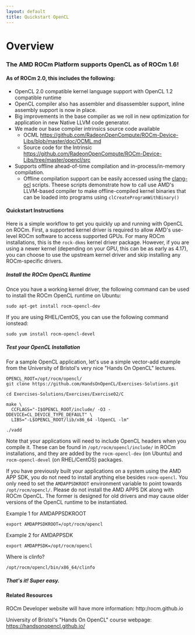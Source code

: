 ```yaml
---
layout: default
title: Quickstart OpenCL 
---
```


# Overview

### The AMD ROCm Platform supports OpenCL as of ROCm 1.6!

#### As of ROCm 2.0, this includes the following:

* OpenCL 2.0 compatible kernel language support with OpenCL 1.2 compatible runtime
* OpenCL compiler also has assembler and disassembler support,  inline assembly support is now in place. 
* Big improvements in the base compiler as we roll in new optimization for application in new Native LLVM code generator. 
* We made our base compiler intrinsics source code available
  * OCML https://github.com/RadeonOpenCompute/ROCm-Device-Libs/blob/master/doc/OCML.md
  * Source code for the Intrinsic https://github.com/RadeonOpenCompute/ROCm-Device-Libs/tree/master/opencl/src
* Supports offline ahead-of-time compilation and in-process/in-memory compilation.
  * Offline compilation support can be easily accessed using the [clang-ocl](https://github.com/RadeonOpenCompute/clang-ocl) scripts. Theese scripts demonstrate how to call use AMD's LLVM-based compiler to make offline-compiled kernel binaries that can be loaded into programs using `clCreateProgramWithBinary()`

#### Quickstart Instructions

Here is a simple workflow to get you quickly up and running with OpenCL on ROCm.
First, a supported kernel driver is required to allow AMD's use-level ROCm software to access supported GPUs.
For many ROCm installations, this is the `rock-dkms` kernel driver package.
However, if you are using a newer kernel (depending on your GPU, this can be as early as 4.17), you can choose to use the upstream kernel driver and skip installing any ROCm-specific drivers.

##### Install the ROCm OpenCL Runtime

Once you have a working kernel driver, the following command can be used to install the ROCm OpenCL runtime on Ubuntu:

```shell
sudo apt-get install rocm-opencl-dev
```

If you are using RHEL/CentOS, you can use the following command ionstead:
```shell
sudo yum install rocm-opencl-devel
```

##### Test your OpenCL Installation

For a sample OpenCL application, let's use a simple vector-add example from the University of Bristol's very nice "Hands On OpenCL" lectures.

```shell
OPENCL_ROOT=/opt/rocm/opencl/
git clone https://github.com/HandsOnOpenCL/Exercises-Solutions.git

cd Exercises-Solutions/Exercises/Exercise02/C

make \
  CCFLAGS="-I$OPENCL_ROOT/include/ -O3 -DDEVICE=CL_DEVICE_TYPE_DEFAULT" \
  LIBS="-L$OPENCL_ROOT/lib/x86_64 -lOpenCL -lm"

./vadd
```

Note that your applications will need to include OpenCL headers when you compile it.
These can be found in `/opt/rocm/opencl/include/` in ROCm installations, and they are added by the `rocm-opencl-dev` (on Ubuntu) and `rocm-opencl-devel` (on RHEL/CentOS) packages.

If you have previously built your applications on a system using the AMD APP SDK, you do not need to install anything else besides `rocm-opencl`.
You only need to set the `AMDAPPSDKROOT` environment variable to point towards `/opt/rocm/opencl/`.
Please do not install the AMD APPS DK along with ROCm OpenCL.
The former is designed for old drivers and may cause older versions of the OpenCL runtime to be instantiated.

Example 1 for AMDAPPSDKROOT
```shell
export AMDAPPSDKROOT=/opt/rocm/opencl 
```
Example 2 for AMDAPPSDK
```shell
export AMDAPPSDK=/opt/rocm/opencl
```
Where is clinfo? 
```shell
/opt/rocm/opencl/bin/x86_64/clinfo 
```

##### That's it!  Super easy.

#### Related Resources

ROCm Developer website will have more information: http:/rocm.github.io

University of Bristol's "Hands On OpenCL" course webpage:  https://handsonopencl.github.io/

